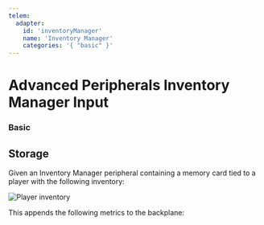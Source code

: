 ```yaml
---
telem:
  adapter:
    id: 'inventoryManager'
    name: 'Inventory Manager'
    categories: '{ "basic" }'
---
```


# Advanced Peripherals Inventory Manager Input <RepoLink path="lib/input/advancedPeripherals/InventoryManagerInputAdapter.lua" />

<!--@include: ./common/preamble.md -->

### Basic

<MetricTable
  prefix="apinv:"
  :metrics="[
    { name: 'equipped',                   value: '0 or 1'   },
    { name: 'equipped_helmet',            value: '0 or 1'   },
    { name: 'equipped_chestplate',        value: '0 or 1'   },
    { name: 'equipped_leggings',          value: '0 or 1'   },
    { name: 'equipped_boots',             value: '0 or 1'   },
    { name: 'inventory_available',        value: '0 or 1'   },
    { name: 'inventory_slots_available',  value: '0 - inf'  }
  ]"
/>

## Storage

Given an Inventory Manager peripheral containing a memory card tied to a player with the following inventory:

![Player inventory](/assets/inventory.png)

This appends the following metrics to the backplane:

<MetricTable
  prefix="storage:"
  :metrics="[
    { name: 'minecraft:redstone',       value: 45,  unit: 'item' },
    { name: 'minecraft:spruce_planks',  value: 8,   unit: 'item' }
  ]"
/>